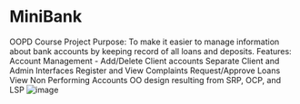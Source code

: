 # MiniBank
OOPD Course Project
Purpose: To make it easier to manage information about bank accounts by keeping record of all loans and deposits.
Features:
Account Management - Add/Delete Client accounts
Separate Client and Admin Interfaces
Register and View Complaints
Request/Approve Loans
View Non Performing Accounts
OO design resulting from SRP, OCP, and LSP
![image](https://user-images.githubusercontent.com/72221023/121815228-f4d7b180-cc92-11eb-8e0d-5db9124a2353.png)
